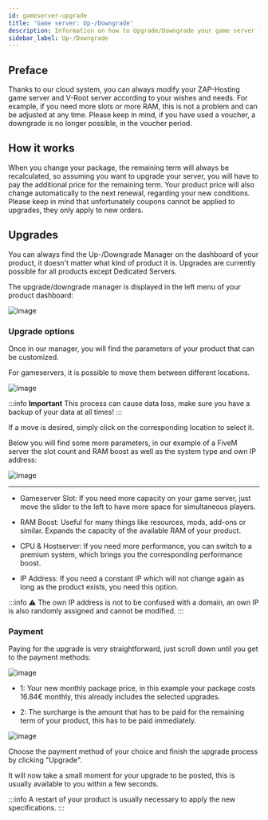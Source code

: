 ```yaml
---
id: gameserver-upgrade
title: 'Game server: Up-/Downgrade'
description: Information on how to Upgrade/Downgrade your game server from ZAP-Hosting.com - ZAP-Hosting.com documentation
sidebar_label: Up-/Downgrade
---
```


## Preface

Thanks to our cloud system, you can always modify your ZAP-Hosting game server and V-Root server according to your wishes and needs.
For example, if you need more slots or more RAM, this is not a problem and can be adjusted at any time.
Please keep in mind, if you have used a voucher, a downgrade is no longer possible, in the voucher period.

## How it works

When you change your package, the remaining term will always be recalculated, so assuming you want to upgrade your server, you will have to pay the additional price for the remaining term.
Your product price will also change automatically to the next renewal, regarding your new conditions.
Please keep in mind that unfortunately coupons cannot be applied to upgrades, they only apply to new orders.

## Upgrades

You can always find the Up-/Downgrade Manager on the dashboard of your product, it doesn't matter what kind of product it is.
Upgrades are currently possible for all products except Dedicated Servers.

The upgrade/downgrade manager is displayed in the left menu of your product dashboard:

![image](https://user-images.githubusercontent.com/26007280/189680510-35ecca36-87c6-40fc-941a-688b8139fcbd.png)

### Upgrade options

Once in our manager, you will find the parameters of your product that can be customized.

For gameservers, it is possible to move them between different locations.

![image](https://user-images.githubusercontent.com/26007280/189680537-1f4ad9b3-2906-423b-b45c-6bb03bc9f627.png)

:::info
**Important** This process can cause data loss, make sure you have a backup of your data at all times!
:::

If a move is desired, simply click on the corresponding location to select it.

Below you will find some more parameters, in our example of a FiveM server the slot count and RAM boost as well as the system type and own IP address:

![image](https://user-images.githubusercontent.com/26007280/189680574-7b1de884-e9c7-4aea-afd9-62ae5209e5e7.png)

*** 

* Gameserver Slot: If you need more capacity on your game server, just move the slider to the left to have more space for simultaneous players.

* RAM Boost: Useful for many things like resources, mods, add-ons or similar. Expands the capacity of the available RAM of your product.

* CPU & Hostserver: If you need more performance, you can switch to a premium system, which brings you the corresponding performance boost.

* IP Address: If you need a constant IP which will not change again as long as the product exists, you need this option.

:::info
⚠ The own IP address is not to be confused with a domain, an own IP is also randomly assigned and cannot be modified.
:::

### Payment

Paying for the upgrade is very straightforward, just scroll down until you get to the payment methods:

![image](https://user-images.githubusercontent.com/26007280/189680606-749c8008-8f85-4dc8-a61d-c0eec108e7b8.png)

* 1: Your new monthly package price, in this example your package costs 16.84€ monthly, this already includes the selected upgrades.

* 2: The surcharge is the amount that has to be paid for the remaining term of your product, this has to be paid immediately.

![image](https://user-images.githubusercontent.com/26007280/189680638-0d8b9357-f575-4e96-b519-b06e51641470.png)

Choose the payment method of your choice and finish the upgrade process by clicking "Upgrade".

It will now take a small moment for your upgrade to be posted, this is usually available to you within a few seconds.

:::info
A restart of your product is usually necessary to apply the new specifications.
:::
